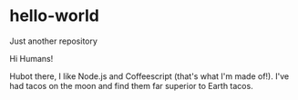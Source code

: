 # hello-world
Just another repository

Hi Humans!

Hubot there, I like Node.js and Coffeescript (that's what I'm made of!).
I've had tacos on the moon and find them far superior to Earth tacos.
